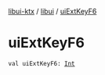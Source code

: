 [libui-ktx](../index.md) / [libui](index.md) / [uiExtKeyF6](./ui-ext-key-f6.md)

# uiExtKeyF6

`val uiExtKeyF6: `[`Int`](https://kotlinlang.org/api/latest/jvm/stdlib/kotlin/-int/index.html)